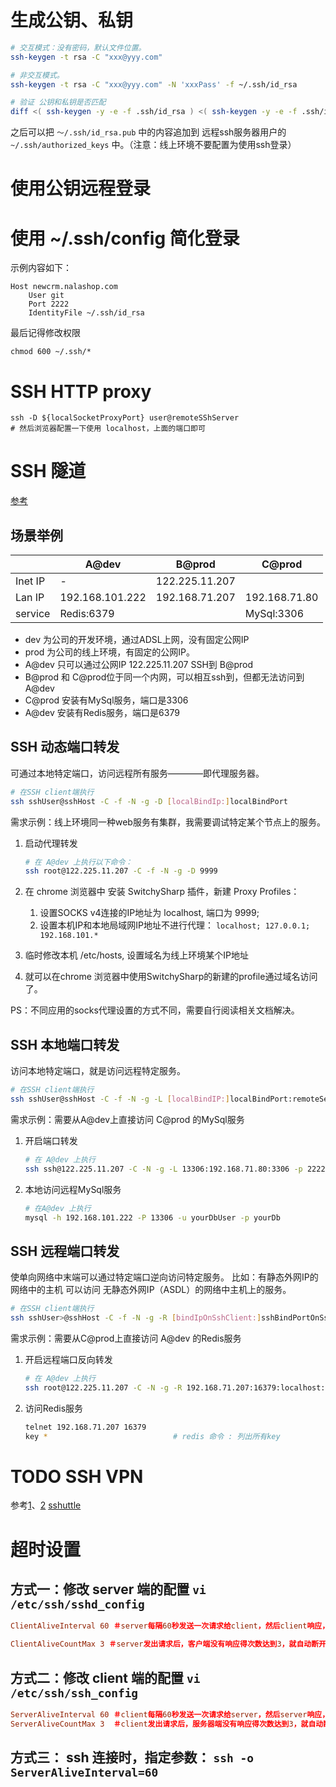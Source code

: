 

# 生成公钥、私钥

```sh
# 交互模式：没有密码，默认文件位置。
ssh-keygen -t rsa -C "xxx@yyy.com"

# 非交互模式。
ssh-keygen -t rsa -C "xxx@yyy.com" -N 'xxxPass' -f ~/.ssh/id_rsa

# 验证 公钥和私钥是否匹配
diff <( ssh-keygen -y -e -f .ssh/id_rsa ) <( ssh-keygen -y -e -f .ssh/id_rsa.pub )
```

之后可以把 `～/.ssh/id_rsa.pub` 中的内容追加到 远程ssh服务器用户的 `~/.ssh/authorized_keys` 中。（注意：线上环境不要配置为使用ssh登录）

# 使用公钥远程登录

# 使用 ~/.ssh/config 简化登录

示例内容如下：

```
Host newcrm.nalashop.com
    User git
    Port 2222
    IdentityFile ~/.ssh/id_rsa
```

最后记得修改权限

```
chmod 600 ~/.ssh/*
```


# SSH HTTP proxy

```
ssh -D ${localSocketProxyPort} user@remoteSShServer
# 然后浏览器配置一下使用 localhost，上面的端口即可
```

# SSH 隧道

[参考](https://help.ubuntu.com/community/SSH_VPN/)


## 场景举例

|        |  A@dev         |  B@prod       | C@prod       |
|--------|----------------|---------------|--------------|
|Inet IP |-               |122.225.11.207 |              |
|Lan IP  |192.168.101.222 |192.168.71.207 |192.168.71.80 |
|service |Redis:6379      |               |MySql:3306    |

* dev 为公司的开发环境，通过ADSL上网，没有固定公网IP
* prod 为公司的线上环境，有固定的公网IP。
* A@dev 只可以通过公网IP 122.225.11.207 SSH到 B@prod
* B@prod 和 C@prod位于同一个内网，可以相互ssh到，但都无法访问到 A@dev
* C@prod 安装有MySql服务，端口是3306
* A@dev 安装有Redis服务，端口是6379


## SSH 动态端口转发
可通过本地特定端口，访问远程所有服务————即代理服务器。

```sh
# 在SSH client端执行
ssh sshUser@sshHost -C -f -N -g -D [localBindIp:]localBindPort
```

需求示例：线上环境同一种web服务有集群，我需要调试特定某个节点上的服务。

1. 启动代理转发

    ```sh
    # 在 A@dev 上执行以下命令：
    ssh root@122.225.11.207 -C -f -N -g -D 9999
    ```
1. 在 chrome 浏览器中 安装 SwitchySharp 插件，新建 Proxy Profiles：
    1. 设置SOCKS v4连接的IP地址为 localhost, 端口为 9999;
    1. 设置本机IP和本地局域网IP地址不进行代理： `localhost; 127.0.0.1; 192.168.101.* `

1. 临时修改本机 /etc/hosts, 设置域名为线上环境某个IP地址

1. 就可以在chrome 浏览器中使用SwitchySharp的新建的profile通过域名访问了。


PS：不同应用的socks代理设置的方式不同，需要自行阅读相关文档解决。


## SSH 本地端口转发

访问本地特定端口，就是访问远程特定服务。

```sh
# 在SSH client端执行
ssh sshUser@sshHost -C -f -N -g -L [localBindIP:]localBindPort:remoteServiceIP:remoteServicePort
```

需求示例：需要从A@dev上直接访问 C@prod 的MySql服务


1. 开启端口转发

    ```sh
    # 在 A@dev 上执行
    ssh ssh@122.225.11.207 -C -N -g -L 13306:192.168.71.80:3306 -p 2222
    ```
1. 本地访问远程MySql服务

    ```sh
    # 在A@dev 上执行
    mysql -h 192.168.101.222 -P 13306 -u yourDbUser -p yourDb
    ```

## SSH 远程端口转发
使单向网络中末端可以通过特定端口逆向访问特定服务。
比如：有静态外网IP的网络中的主机 可以访问 无静态外网IP（ASDL）的网络中主机上的服务。


```sh
# 在SSH client端执行
ssh sshUser>@sshHost -C -f -N -g -R [bindIpOnSshClient:]sshBindPortOnSshClient:bindHostOnSshServer:listenPortOnSshServer &
```

需求示例：需要从C@prod上直接访问 A@dev 的Redis服务

1. 开启远程端口反向转发

    ```sh
    # 在 A@dev 上执行
    ssh root@122.225.11.207 -C -N -g -R 192.168.71.207:16379:localhost:6379  -o ExitOnForwardFailure=yes
    ```

1. 访问Redis服务

    ```sh
    telnet 192.168.71.207 16379
    key *                            # redis 命令 : 列出所有key
    ```


# TODO SSH VPN

参考[1](http://bodhizazen.net/Tutorials/VPN-Over-SSH/)、[2](https://help.ubuntu.com/community/SSH_VPN)
[sshuttle](https://github.com/apenwarr/sshuttle)


# 超时设置

## 方式一：修改 server 端的配置 `vi /etc/ssh/sshd_config`

```conf
ClientAliveInterval 60 ＃server每隔60秒发送一次请求给client，然后client响应，从而保持连接

ClientAliveCountMax 3 ＃server发出请求后，客户端没有响应得次数达到3，就自动断开连接，正常情况下，client不会不响应
```

## 方式二：修改 client 端的配置 `vi /etc/ssh/ssh_config`

```conf
ServerAliveInterval 60 ＃client每隔60秒发送一次请求给server，然后server响应，从而保持连接
ServerAliveCountMax 3  ＃client发出请求后，服务器端没有响应得次数达到3，就自动断开连接，正常情况下，server不会不响应
```
## 方式三： ssh 连接时，指定参数： `ssh -o ServerAliveInterval=60`



